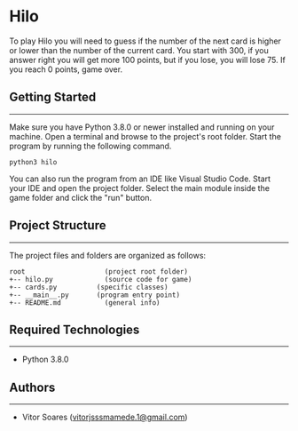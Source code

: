 # Hilo

To play Hilo you will need to guess if the number of the next card is higher or lower than the number of the current card. You start with 300, if you answer right you will get more 100 points, but if you lose, you will lose 75. If you reach 0 points, game over.

## Getting Started

---

Make sure you have Python 3.8.0 or newer installed and running on your machine. Open a terminal and
browse to the project's root folder. Start the program by running the following command.

```
python3 hilo
```

You can also run the program from an IDE like Visual Studio Code. Start your IDE and open the
project folder. Select the main module inside the game folder and click the "run" button.

## Project Structure

---

The project files and folders are organized as follows:

```
root                    (project root folder)
+-- hilo.py             (source code for game)
+-- cards.py          (specific classes)
+-- __main__.py       (program entry point)
+-- README.md           (general info)
```

## Required Technologies

---

* Python 3.8.0

## Authors

---

* Vitor Soares (vitorjsssmamede.1@gmail.com)
